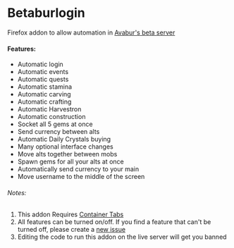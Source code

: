 # Betaburlogin
Firefox addon to allow automation in [Avabur's beta server](https://beta.avabur.com)

#### Features:
* Automatic login
* Automatic events
* Automatic quests
* Automatic stamina
* Automatic carving
* Automatic crafting
* Automatic Harvestron
* Automatic construction
* Socket all 5 gems at once
* Send currency between alts
* Automatic Daily Crystals buying
* Many optional interface changes
* Move alts together between mobs
* Spawn gems for all your alts at once
* Automatically send currency to your main
* Move username to the middle of the screen

###### Notes:
1. This addon Requires [Container Tabs](https://support.mozilla.org/en-US/kb/containers)
2. All features can be turned on/off. If you find a feature that can't be turned off, please create a [new issue](https://github.com/michaelts1/Betaburlogin/issues/new)
3. Editing the code to run this addon on the live server will get you banned
